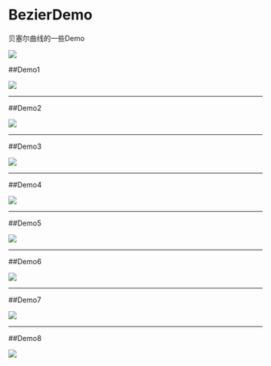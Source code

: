 # BezierDemo
贝塞尔曲线的一些Demo

![](http://images2015.cnblogs.com/blog/886182/201610/886182-20161010141313618-624962716.gif)

##Demo1

![](http://images2015.cnblogs.com/blog/886182/201610/886182-20161018164151013-1855438925.gif)

---
##Demo2

![](http://images2015.cnblogs.com/blog/886182/201610/886182-20161018164203326-2061458936.gif)

---
##Demo3

![](http://images2015.cnblogs.com/blog/886182/201610/886182-20161018164211951-234799793.gif)

---
##Demo4

![](http://images2015.cnblogs.com/blog/886182/201610/886182-20161018164222576-1774446183.gif)

---
##Demo5

![](http://images2015.cnblogs.com/blog/886182/201610/886182-20161018164230701-1432115485.gif)

---
##Demo6

![](http://images2015.cnblogs.com/blog/886182/201610/886182-20161018164241435-2102155738.gif)

---
##Demo7

![](http://images2015.cnblogs.com/blog/886182/201610/886182-20161018164251451-2061416578.gif)

---
##Demo8

![](http://images2015.cnblogs.com/blog/886182/201610/886182-20161018164259545-1607470414.gif)